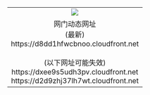 ﻿<table>
  <tr></tr>
  <tr><td colspan=2 align=center><img src="https://d8dd1hfwcbnoo.cloudfront.net/Up/oGate.jpg" /></td></tr>
  <tr><td colspan=2 align=center>网门动态网址<br/>(最新)
<br>https://d8dd1hfwcbnoo.cloudfront.net
<br/><br/>(以下网址可能失效)
<br>https://dxee9s5udh3pv.cloudfront.net
<br>https://d2d9zhj37lh7wt.cloudfront.net
    </td>
  </tr>
</table>
